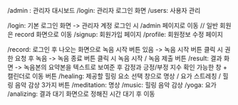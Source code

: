 <!-- 관리자 관련 -->
/admin : 관리자 대시보드
    /login: 관리자 로그인 화면 
    /users: 사용자 관리

<!-- 로그인 관련 -->
/login: 기본 로그인 화면 -> 관리자 계정 로그인 시 /admin 페이지로 이동 // 일반 회원은 record 화면으로 이동
/signup: 회원가입 페이지
/profile: 회원정보 수정 페이지

<!-- 회원 기능 관련 -->
/record: 로그인 후 나오는 화면으로 녹음 시작 버튼 있음 -> 녹음 시작 버튼 클릭 시 권한 요청 후 녹음 -> 녹음 종료 버튼 클릭 시 녹음 시작 / 녹음 제출 버튼
/result: 결과 화면 -> 녹음본의 요약본을 텍스트로 보여준 후 감정과 긍정/부정 지수 확인 가능한 창 + 캘린더로 이동 버튼
/healing: 제공할 힐링 요소 선택 창으로 명상 / 요가 스트레칭 / 힐링 음악 감상 3가지 버튼 
    /meditation: 명상 
    /music: 힐링 음악 감상
    /yoga: 요가 
/analizing: 결과 대기 화면으로 정해진 시간 대기 후 이동 